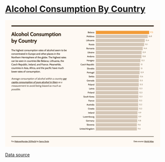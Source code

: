 # [Alcohol Consumption By Country](http://samodrole.com/dataviz/mm2019w26/)

![Alcohol Consumption By Country](images/AlcoholConsumptionByCountry_MM2019w26_SamoDrole.png)

[Data source](https://www.worldatlas.com/articles/who-drinks-the-most-alcohol-consumption-by-country.html)
